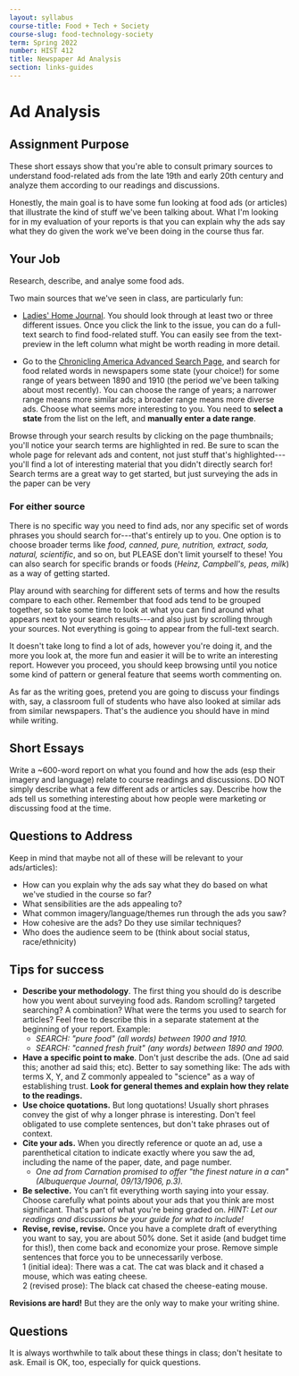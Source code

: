 ```yaml
---
layout: syllabus
course-title: Food + Tech + Society
course-slug: food-technology-society
term: Spring 2022
number: HIST 412
title: Newspaper Ad Analysis
section: links-guides
---
```


# Ad Analysis

## Assignment Purpose
These short essays show that you're able to consult primary sources to understand food-related ads from the late 19th  and early 20th century and analyze them according to our readings and discussions.

Honestly, the main goal is to have some fun looking at food ads (or articles) that illustrate the kind of stuff we've been talking about. What I'm looking for in my evaluation of your reports is that you can explain why the ads say what they do given the work we've been doing in the course thus far.

## Your Job
Research, describe, and analye some food ads.

Two main sources that we've seen in class, are particularly fun:

- [Ladies' Home Journal](https://catalog.hathitrust.org/Record/000059808). You should look through at least two or three different issues. Once you click the link to the issue, you can do a full-text search to find food-related stuff. You can easily see from the text-preview in the left column what might be worth reading in more detail.

- Go to the [Chronicling America Advanced Search Page](http://chroniclingamerica.loc.gov/#tab=tab_advanced_search), and search for food related words in newspapers some state (your choice!) for some range of years between 1890 and 1910 (the period we've been talking about most recently). You can choose the range of years; a narrower range means more similar ads; a broader range means more diverse ads. Choose what seems more interesting to you. You need to **select a state** from the list on the left, and **manually enter a date range**.

Browse through your search results by clicking on the page thumbnails; you'll notice your search terms are highlighted in red. Be sure to scan the whole page for relevant ads and content, not just stuff that's highlighted---you'll find a lot of interesting material that you didn't directly search for! Search terms are a great way to get started, but just surveying the ads in the paper can be very


### For either source
There is no specific way you need to find ads, nor any specific set of words phrases you should search for---that's entirely up to you. One option is to choose broader terms like _food, canned, pure, nutrition, extract, soda, natural, scientific_, and so on, but PLEASE don't limit yourself to these! You can also search for specific brands or foods (_Heinz, Campbell's, peas, milk_) as a way of getting started.

Play around with searching for different sets of terms and how the results compare to each other. Remember that food ads tend to be grouped together, so take some time to look at what you can find around what appears next to your search results---and also just by scrolling through your sources. Not everything is going to appear from the full-text search.

It doesn't take long to find a lot of ads, however you're doing it, and the more you look at, the more fun and easier it will be to write an interesting report. However you proceed, you should keep browsing until you notice some kind of pattern or general feature that seems worth commenting on.

As far as the writing goes, pretend you are going to discuss your findings with, say, a classroom full of students who have also looked at similar ads from similar newspapers. That's the audience you should have in mind while writing.

## Short Essays
Write a ~600-word report on what you found and how the ads (esp their imagery and language) relate to course readings and discussions. DO NOT simply describe what a few different ads or articles say. Describe how the ads tell us something interesting about how people were marketing or discussing food at the time.

## Questions to Address
Keep in mind that maybe not all of these will be relevant to your ads/articles):
- How can you explain why the ads say what they do based on what we've studied in the course so far?
- What sensibilities are the ads appealing to?
- What common imagery/language/themes run through the ads you saw?
- How cohesive are the ads? Do they use similar techniques?
- Who does the audience seem to be (think about social status, race/ethnicity)

## Tips for success
- **Describe your methodology**. The first thing you should do is describe how you went about surveying food ads. Random scrolling? targeted searching? A combination? What were the terms you used to search for articles? Feel free to describe this in a separate statement at the beginning of your report. Example:
  - _SEARCH: "pure food" (all words) between 1900 and 1910._
  - _SEARCH: "canned fresh fruit" (any words) between 1890 and 1900._
- **Have a specific point to make**. Don't just describe the ads. (One ad said this; another ad said this; etc). Better to say something like: The ads with terms X, Y, and Z commonly appealed to "science" as a way of establishing trust. **Look for general themes and explain how they relate to the readings.**
- **Use choice quotations.** But long quotations! Usually short phrases convey the gist of why a longer phrase is interesting. Don't feel obligated to use complete sentences, but don't take phrases out of context.  
- **Cite your ads.** When you directly reference or quote an ad, use a parenthetical citation to indicate exactly where you saw the ad, including the name of the paper, date, and page number.
  - _One ad from Carnation promised to offer "the finest nature in a can" (Albuquerque Journal, 09/13/1906, p.3)._
- **Be selective.** You can’t fit everything worth saying into your essay. Choose carefully what points about your ads that you think are most significant. That's part of what you're being graded on. _HINT: Let our readings and discussions be your guide for what to include!_
- **Revise, revise, revise.** Once you have a complete draft of everything you want to say, you are about 50% done. Set it aside (and budget time for this!), then come back and economize your prose. Remove simple sentences that force you to be unnecessarily verbose.  
  1 (initial idea): There was a cat. The cat was black and it chased a mouse, which was eating cheese.    
  2 (revised prose): The black cat chased the cheese-eating mouse.  

**Revisions are hard!** But they are the only way to make your writing shine.


## Questions
It is always worthwhile to talk about these things in class; don't hesitate to ask. Email is OK, too, especially for quick questions.
